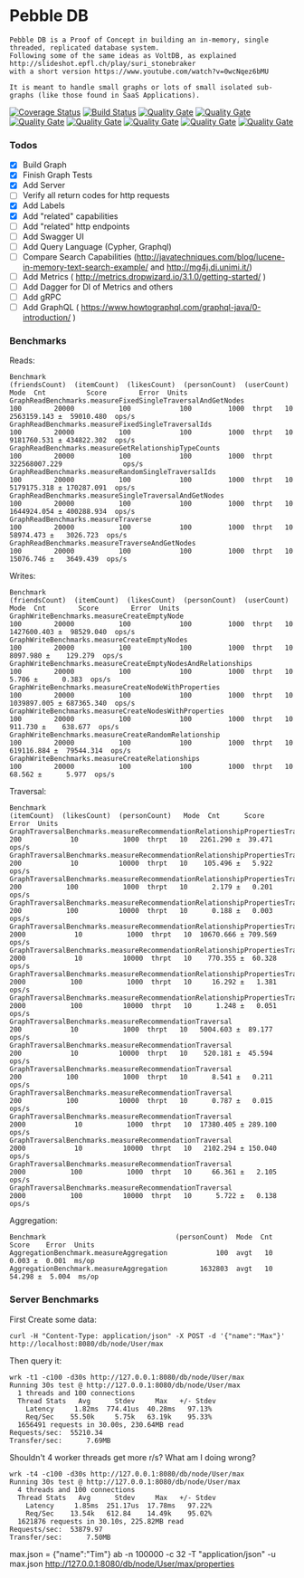 # Pebble DB


    Pebble DB is a Proof of Concept in building an in-memory, single threaded, replicated database system.
    Following some of the same ideas as VoltDB, as explained http://slideshot.epfl.ch/play/suri_stonebraker
    with a short version https://www.youtube.com/watch?v=0wcNqez6bMU
    
    It is meant to handle small graphs or lots of small isolated sub-graphs (like those found in SaaS Applications).

[![Coverage Status](https://coveralls.io/repos/github/maxdemarzi/pebbledb/badge.svg?branch=master)](https://coveralls.io/github/maxdemarzi/pebbledb?branch=master)
[![Build Status](https://travis-ci.org/maxdemarzi/pebbledb.svg?branch=master)](https://travis-ci.org/maxdemarzi/pebbledb)
[![Quality Gate](https://sonarcloud.io/api/badges/measure?key=pebbledb&metric=ncloc)](https://sonarcloud.io/dashboard/index/pebbledb)
[![Quality Gate](https://sonarcloud.io/api/badges/measure?key=pebbledb&metric=coverage)](https://sonarcloud.io/dashboard/index/pebbledb)
[![Quality Gate](https://sonarcloud.io/api/badges/measure?key=pebbledb&metric=new_bugs)](https://sonarcloud.io/dashboard/index/pebbledb)
[![Quality Gate](https://sonarcloud.io/api/badges/measure?key=pebbledb&metric=new_code_smells)](https://sonarcloud.io/dashboard/index/pebbledb)
[![Quality Gate](https://sonarcloud.io/api/badges/measure?key=pebbledb&metric=new_vulnerabilities)](https://sonarcloud.io/dashboard/index/pebbledb)
[![Quality Gate](https://sonarcloud.io/api/badges/measure?key=pebbledb&metric=sqale_debt_ratio)](https://sonarcloud.io/dashboard/index/pebbledb)
[![Quality Gate](https://sonarcloud.io/api/badges/measure?key=pebbledb&metric=function_complexity)](https://sonarcloud.io/dashboard/index/pebbledb)


    
### Todos
     
- [X] Build Graph
- [X] Finish Graph Tests
- [X] Add Server
- [ ] Verify all return codes for http requests
- [X] Add Labels
- [X] Add "related" capabilities
- [ ] Add "related" http endpoints
- [ ] Add Swagger UI
- [ ] Add Query Language (Cypher, Graphql)
- [ ] Compare Search Capabilities (http://javatechniques.com/blog/lucene-in-memory-text-search-example/ and http://mg4j.di.unimi.it/)
- [ ] Add Metrics ( http://metrics.dropwizard.io/3.1.0/getting-started/ )
- [ ] Add Dagger for DI of Metrics and others
- [ ] Add gRPC
- [ ] Add GraphQL ( https://www.howtographql.com/graphql-java/0-introduction/ )    

### Benchmarks

Reads:

    Benchmark                                                   (friendsCount)  (itemCount)  (likesCount)  (personCount)  (userCount)   Mode  Cnt          Score        Error  Units
    GraphReadBenchmarks.measureFixedSingleTraversalAndGetNodes             100        20000           100            100         1000  thrpt   10    2563159.143 ±  59010.480  ops/s
    GraphReadBenchmarks.measureFixedSingleTraversalIds                     100        20000           100            100         1000  thrpt   10    9181760.531 ± 434822.302  ops/s
    GraphReadBenchmarks.measureGetRelationshipTypeCounts                   100        20000           100            100         1000  thrpt       322568007.229               ops/s
    GraphReadBenchmarks.measureRandomSingleTraversalIds                    100        20000           100            100         1000  thrpt   10    5179175.318 ± 170287.091  ops/s
    GraphReadBenchmarks.measureSingleTraversalAndGetNodes                  100        20000           100            100         1000  thrpt   10    1644924.054 ± 400288.934  ops/s
    GraphReadBenchmarks.measureTraverse                                    100        20000           100            100         1000  thrpt   10      58974.473 ±   3026.723  ops/s
    GraphReadBenchmarks.measureTraverseAndGetNodes                         100        20000           100            100         1000  thrpt   10      15076.746 ±   3649.439  ops/s        


Writes:

    Benchmark                                                     (friendsCount)  (itemCount)  (likesCount)  (personCount)  (userCount)   Mode  Cnt        Score        Error  Units
    GraphWriteBenchmarks.measureCreateEmptyNode                              100        20000           100            100         1000  thrpt   10  1427600.403 ±  98529.040  ops/s
    GraphWriteBenchmarks.measureCreateEmptyNodes                             100        20000           100            100         1000  thrpt   10     8097.980 ±    129.279  ops/s
    GraphWriteBenchmarks.measureCreateEmptyNodesAndRelationships             100        20000           100            100         1000  thrpt   10        5.706 ±      0.383  ops/s
    GraphWriteBenchmarks.measureCreateNodeWithProperties                     100        20000           100            100         1000  thrpt   10  1039897.005 ± 687365.340  ops/s
    GraphWriteBenchmarks.measureCreateNodesWithProperties                    100        20000           100            100         1000  thrpt   10      911.730 ±    638.677  ops/s
    GraphWriteBenchmarks.measureCreateRandomRelationship                     100        20000           100            100         1000  thrpt   10   619116.884 ±  79544.314  ops/s
    GraphWriteBenchmarks.measureCreateRelationships                          100        20000           100            100         1000  thrpt   10       68.562 ±      5.977  ops/s

Traversal:

    Benchmark                                                                      (itemCount)  (likesCount)  (personCount)   Mode  Cnt      Score     Error  Units
    GraphTraversalBenchmarks.measureRecommendationRelationshipPropertiesTraversal          200            10           1000  thrpt   10   2261.290 ±  39.471  ops/s
    GraphTraversalBenchmarks.measureRecommendationRelationshipPropertiesTraversal          200            10          10000  thrpt   10    105.496 ±   5.922  ops/s
    GraphTraversalBenchmarks.measureRecommendationRelationshipPropertiesTraversal          200           100           1000  thrpt   10      2.179 ±   0.201  ops/s
    GraphTraversalBenchmarks.measureRecommendationRelationshipPropertiesTraversal          200           100          10000  thrpt   10      0.188 ±   0.003  ops/s
    GraphTraversalBenchmarks.measureRecommendationRelationshipPropertiesTraversal         2000            10           1000  thrpt   10  10670.666 ± 709.569  ops/s
    GraphTraversalBenchmarks.measureRecommendationRelationshipPropertiesTraversal         2000            10          10000  thrpt   10    770.355 ±  60.328  ops/s
    GraphTraversalBenchmarks.measureRecommendationRelationshipPropertiesTraversal         2000           100           1000  thrpt   10     16.292 ±   1.381  ops/s
    GraphTraversalBenchmarks.measureRecommendationRelationshipPropertiesTraversal         2000           100          10000  thrpt   10      1.248 ±   0.051  ops/s
    GraphTraversalBenchmarks.measureRecommendationTraversal                                200            10           1000  thrpt   10   5004.603 ±  89.177  ops/s
    GraphTraversalBenchmarks.measureRecommendationTraversal                                200            10          10000  thrpt   10    520.181 ±  45.594  ops/s
    GraphTraversalBenchmarks.measureRecommendationTraversal                                200           100           1000  thrpt   10      8.541 ±   0.211  ops/s
    GraphTraversalBenchmarks.measureRecommendationTraversal                                200           100          10000  thrpt   10      0.787 ±   0.015  ops/s
    GraphTraversalBenchmarks.measureRecommendationTraversal                               2000            10           1000  thrpt   10  17380.405 ± 289.100  ops/s
    GraphTraversalBenchmarks.measureRecommendationTraversal                               2000            10          10000  thrpt   10   2102.294 ± 150.040  ops/s
    GraphTraversalBenchmarks.measureRecommendationTraversal                               2000           100           1000  thrpt   10     66.361 ±   2.105  ops/s
    GraphTraversalBenchmarks.measureRecommendationTraversal                               2000           100          10000  thrpt   10      5.722 ±   0.138  ops/s


Aggregation:

    Benchmark                                (personCount)  Mode  Cnt   Score    Error  Units
    AggregationBenchmark.measureAggregation            100  avgt   10   0.003 ±  0.001  ms/op
    AggregationBenchmark.measureAggregation        1632803  avgt   10  54.298 ±  5.004  ms/op

### Server Benchmarks

First Create some data:

    curl -H "Content-Type: application/json" -X POST -d '{"name":"Max"}' http://localhost:8080/db/node/User/max

Then query it:  

    wrk -t1 -c100 -d30s http://127.0.0.1:8080/db/node/User/max
    Running 30s test @ http://127.0.0.1:8080/db/node/User/max
      1 threads and 100 connections
      Thread Stats   Avg      Stdev     Max   +/- Stdev
        Latency     1.82ms  774.41us  40.28ms   97.13%
        Req/Sec    55.50k     5.75k   63.19k    95.33%
      1656491 requests in 30.00s, 230.64MB read
    Requests/sec:  55210.34
    Transfer/sec:      7.69MB

Shouldn't 4 worker threads get more r/s? 
What am I doing wrong?
    
    wrk -t4 -c100 -d30s http://127.0.0.1:8080/db/node/User/max
    Running 30s test @ http://127.0.0.1:8080/db/node/User/max
      4 threads and 100 connections
      Thread Stats   Avg      Stdev     Max   +/- Stdev
        Latency     1.85ms  251.17us  17.78ms   97.22%
        Req/Sec    13.54k   612.84    14.49k    95.02%
      1621876 requests in 30.10s, 225.82MB read
    Requests/sec:  53879.97
    Transfer/sec:      7.50MB



max.json = {"name":"Tim"}
ab -n 100000 -c 32 -T "application/json"  -u max.json http://127.0.0.1:8080/db/node/User/max/properties
